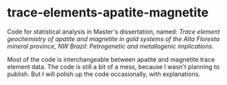 # trace-elements-apatite-magnetite
Code for statistical analysis in Master's dissertation, named: *Trace element geochemistry of apatite and magnetite in gold systems of the Alta Floresta mineral province, NW Brazil: Petrogenetic and metallogenic implications*.

Most of the code is interchangeable between apatite and magnetite trace element data.
The code is still a bit of a mess, because I wasn't planning to publish. But I will polish up the code occasionally, with explanations. 
